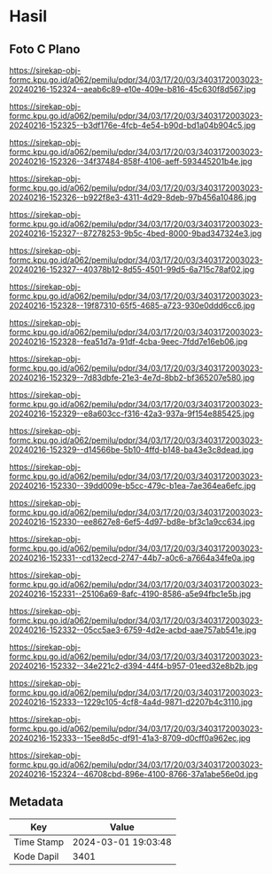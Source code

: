 # Hasil

## Foto C Plano

https://sirekap-obj-formc.kpu.go.id/a062/pemilu/pdpr/34/03/17/20/03/3403172003023-20240216-152324--aeab6c89-e10e-409e-b816-45c630f8d567.jpg

https://sirekap-obj-formc.kpu.go.id/a062/pemilu/pdpr/34/03/17/20/03/3403172003023-20240216-152325--b3df176e-4fcb-4e54-b90d-bd1a04b904c5.jpg

https://sirekap-obj-formc.kpu.go.id/a062/pemilu/pdpr/34/03/17/20/03/3403172003023-20240216-152326--34f37484-858f-4106-aeff-593445201b4e.jpg

https://sirekap-obj-formc.kpu.go.id/a062/pemilu/pdpr/34/03/17/20/03/3403172003023-20240216-152326--b922f8e3-4311-4d29-8deb-97b456a10486.jpg

https://sirekap-obj-formc.kpu.go.id/a062/pemilu/pdpr/34/03/17/20/03/3403172003023-20240216-152327--87278253-9b5c-4bed-8000-9bad347324e3.jpg

https://sirekap-obj-formc.kpu.go.id/a062/pemilu/pdpr/34/03/17/20/03/3403172003023-20240216-152327--40378b12-8d55-4501-99d5-6a715c78af02.jpg

https://sirekap-obj-formc.kpu.go.id/a062/pemilu/pdpr/34/03/17/20/03/3403172003023-20240216-152328--19f87310-65f5-4685-a723-930e0ddd6cc6.jpg

https://sirekap-obj-formc.kpu.go.id/a062/pemilu/pdpr/34/03/17/20/03/3403172003023-20240216-152328--fea51d7a-91df-4cba-9eec-7fdd7e16eb06.jpg

https://sirekap-obj-formc.kpu.go.id/a062/pemilu/pdpr/34/03/17/20/03/3403172003023-20240216-152329--7d83dbfe-21e3-4e7d-8bb2-bf365207e580.jpg

https://sirekap-obj-formc.kpu.go.id/a062/pemilu/pdpr/34/03/17/20/03/3403172003023-20240216-152329--e8a603cc-f316-42a3-937a-9f154e885425.jpg

https://sirekap-obj-formc.kpu.go.id/a062/pemilu/pdpr/34/03/17/20/03/3403172003023-20240216-152329--d14566be-5b10-4ffd-b148-ba43e3c8dead.jpg

https://sirekap-obj-formc.kpu.go.id/a062/pemilu/pdpr/34/03/17/20/03/3403172003023-20240216-152330--39dd009e-b5cc-479c-b1ea-7ae364ea6efc.jpg

https://sirekap-obj-formc.kpu.go.id/a062/pemilu/pdpr/34/03/17/20/03/3403172003023-20240216-152330--ee8627e8-6ef5-4d97-bd8e-bf3c1a9cc634.jpg

https://sirekap-obj-formc.kpu.go.id/a062/pemilu/pdpr/34/03/17/20/03/3403172003023-20240216-152331--cd132ecd-2747-44b7-a0c6-a7664a34fe0a.jpg

https://sirekap-obj-formc.kpu.go.id/a062/pemilu/pdpr/34/03/17/20/03/3403172003023-20240216-152331--25106a69-8afc-4190-8586-a5e94fbc1e5b.jpg

https://sirekap-obj-formc.kpu.go.id/a062/pemilu/pdpr/34/03/17/20/03/3403172003023-20240216-152332--05cc5ae3-6759-4d2e-acbd-aae757ab541e.jpg

https://sirekap-obj-formc.kpu.go.id/a062/pemilu/pdpr/34/03/17/20/03/3403172003023-20240216-152332--34e221c2-d394-44f4-b957-01eed32e8b2b.jpg

https://sirekap-obj-formc.kpu.go.id/a062/pemilu/pdpr/34/03/17/20/03/3403172003023-20240216-152333--1229c105-4cf8-4a4d-9871-d2207b4c3110.jpg

https://sirekap-obj-formc.kpu.go.id/a062/pemilu/pdpr/34/03/17/20/03/3403172003023-20240216-152333--15ee8d5c-df91-41a3-8709-d0cff0a962ec.jpg

https://sirekap-obj-formc.kpu.go.id/a062/pemilu/pdpr/34/03/17/20/03/3403172003023-20240216-152324--46708cbd-896e-4100-8766-37a1abe56e0d.jpg


## Metadata

| Key        | Value               |
| ---------- | ------------------- |
| Time Stamp | 2024-03-01 19:03:48 |
| Kode Dapil | 3401                |



